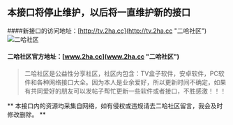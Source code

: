 ## 本接口将停止维护，以后将一直维护新的接口
####新接口的访问地址：[http://tv.2ha.cc](http://tv.2ha.cc "二哈社区")
![二哈社区](https://www.2ha.cc/template/quater_6_flyme/src/logo.png "2ha.cc")

#### 二哈社区官方地址：[www.2ha.cc](www.2ha.cc "二哈社区")
> 二哈社区是公益性分享社区，社区内包含：TV盒子软件，安卓软件，PC软件和各种网络接口大全。因为本人是业余爱好，所以更新时间不确定，如果有共同爱好的朋友可以发帖子帮忙更新一些软件或者接口，不胜感激！！！

** 本接口内的资源均采集自网络，如有侵权或违规请去二哈社区留言，我会及时修改删除。 **